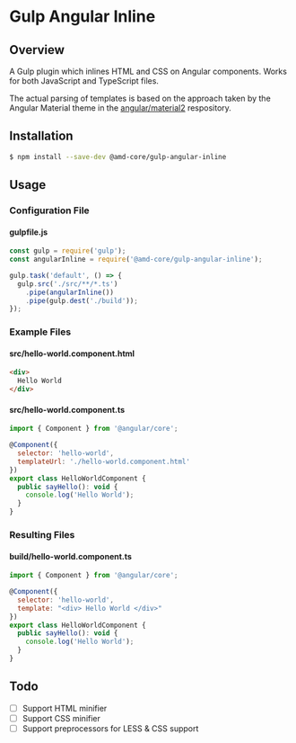# Gulp Angular Inline #

## Overview ##

A Gulp plugin which inlines HTML and CSS on Angular components. Works for both JavaScript and TypeScript files.

The actual parsing of templates is based on the approach taken by the Angular Material theme in the [angular/material2](https://github.com/angular/material2) respository.

## Installation ##

``` bash
$ npm install --save-dev @amd-core/gulp-angular-inline
```

## Usage ##

### Configuration File ###

#### gulpfile.js ####
``` javascript
const gulp = require('gulp');
const angularInline = require('@amd-core/gulp-angular-inline');

gulp.task('default', () => {
  gulp.src('./src/**/*.ts')
    .pipe(angularInline())
    .pipe(gulp.dest('./build'));
});

```

### Example Files ###

#### src/hello-world.component.html ####
``` html
<div>
  Hello World
</div>
```

#### src/hello-world.component.ts ####
``` javascript
import { Component } from '@angular/core';

@Component({
  selector: 'hello-world',
  templateUrl: './hello-world.component.html'
})
export class HelloWorldComponent {
  public sayHello(): void {
    console.log('Hello World');
  }
}
```

### Resulting Files ###

#### build/hello-world.component.ts ####
``` javascript
import { Component } from '@angular/core';

@Component({
  selector: 'hello-world',
  template: "<div> Hello World </div>"
})
export class HelloWorldComponent {
  public sayHello(): void {
    console.log('Hello World');
  }
}
```

## Todo ##

- [ ] Support HTML minifier
- [ ] Support CSS minifier
- [ ] Support preprocessors for LESS & CSS support
